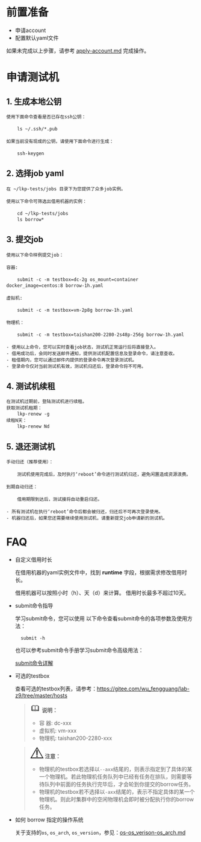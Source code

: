 # 前置准备

- 申请account
- 配置默认yaml文件

如果未完成以上步骤，请参考 [apply-account.md](https://gitee.com/wu_fengguang/compass-ci/blob/master/doc/account/apply-account.md) 完成操作。

# 申请测试机

## 1. 生成本地公钥

    使用下面命令查看是否已存在ssh公钥：

        ls ~/.ssh/*.pub

    如果当前没有现成的公钥，请使用下面命令进行生成：

        ssh-keygen

## 2. 选择job yaml

    在 ~/lkp-tests/jobs 目录下为您提供了众多job实例。

    使用以下命令可筛选出借用机器的实例：

        cd ~/lkp-tests/jobs
        ls borrow*

## 3. 提交job

    使用以下命令样例提交job：

    容器:

        submit -c -m testbox=dc-2g os_mount=container docker_image=centos:8 borrow-1h.yaml

    虚拟机:

        submit -c -m testbox=vm-2p8g borrow-1h.yaml

    物理机：

        submit -c -m testbox=taishan200-2280-2s48p-256g borrow-1h.yaml

    - 使用以上命令，您可以实时查看job状态，测试机正常运行后将直接登入。
    - 借用成功后，会同时发送邮件通知，提供测试机配置信息及登录命令，请注意查收。
    - 租借期内，您可以通过邮件内提供的登录命令再次登录测试机。
    - 登录命令仅对当前测试机有效，测试机归还后，登录命令将不可用。

## 4. 测试机续租

    在测试机过期前，登陆测试机进行续租。
    获取测试机租期：
        lkp-renew -g
    续租N天：
        lkp-renew Nd

## 5. 退还测试机

    手动归还（推荐使用）：

        测试机使用完成后，及时执行‘reboot’命令进行测试机归还，避免闲置造成资源浪费。

    到期自动归还：

        借用期限到达后，测试接将自动重启归还。

    - 所有测试机在执行‘reboot’命令后都会被归还，归还后不可再次登录使用。
    - 机器归还后，如果您还需要继续使用测试机，请重新提交job申请新的测试机。

# FAQ

* 自定义借用时长

    在借用机器的yaml实例文件中，找到 **runtime** 字段，根据需求修改借用时长。

	借用机器可以按照小时（h）、天（d）来计算。
	借用时长最多不超过10天。

* submit命令指导

    学习submit命令，您可以使用 以下命令查看submit命令的各项参数及使用方法：

        submit -h

    也可以参考submit命令手册学习submit命令高级用法：

    [submit命令详解](https://gitee.com/wu_fengguang/compass-ci/blob/master/doc/job/submit/submit-job.zh.md)

* 可选的testbox

    查看可选的testbox列表，请参考：https://gitee.com/wu_fengguang/lab-z9/tree/master/hosts

    >![](./../../icons/icon-note.gif) **说明：**
    >
    > - 容  器: dc-xxx
    > - 虚拟机: vm-xxx
    > - 物理机: taishan200-2280-xxx



    >![](./../../icons/icon-notice.gif) **注意：**
    > - 物理机的testbox若选择以`--axx`结尾的，则表示指定到了具体的某一个物理机。若此物理机任务队列中已经有任务在排队，则需要等待队列中前面的任务执行完毕后，才会轮到你提交的borrow任务。
    > - 物理机的testbox若不选择以`-axx`结尾的，表示不指定具体的某一个物理机。则此时集群中的空闲物理机会即时被分配执行你的borrow任务。

* 如何 borrow 指定的操作系统

    关于支持的`os`, `os_arch`, `os_version`，参见：[os-os_verison-os_arch.md](https://gitee.com/wu_fengguang/compass-ci/blob/master/doc/job/fields/os-os_verison-os_arch.md)
